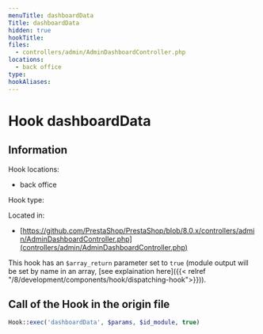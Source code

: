 ```yaml
---
menuTitle: dashboardData
Title: dashboardData
hidden: true
hookTitle: 
files:
  - controllers/admin/AdminDashboardController.php
locations:
  - back office
type: 
hookAliases:
---
```


# Hook dashboardData

## Information

Hook locations: 
  - back office

Hook type: 

Located in: 
  - [https://github.com/PrestaShop/PrestaShop/blob/8.0.x/controllers/admin/AdminDashboardController.php](controllers/admin/AdminDashboardController.php)

This hook has an `$array_return` parameter set to `true` (module output will be set by name in an array, [see explaination here]({{< relref "/8/development/components/hook/dispatching-hook">}})).

## Call of the Hook in the origin file

```php
Hook::exec('dashboardData', $params, $id_module, true)
```